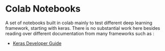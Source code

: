 # Colab Notebooks

A set of notebooks built in colab mainly to test different deep learning framework, starting with keras. There is no substantial work here besides reading over different documentation from many frameworks such as :

- [Keras Developer Guide](https://keras.io/guides/)
